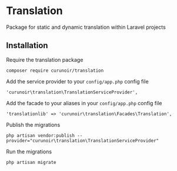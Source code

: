 # Translation

Package for static and dynamic translation within Laravel projects

## Installation

Require the translation package 

    composer require curunoir/translation

Add the service provider to your `config/app.php` config file

    'curunoir\translation\TranslationServiceProvider',
    
Add the facade to your aliases in your `config/app.php` config file

    'translationlib' => 'curunoir\translation\Facades\Translation',
    
Publish the migrations

    php artisan vendor:publish --provider="curunoir\translation\TranslationServiceProvider"
    
Run the migrations

    php artisan migrate
